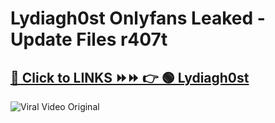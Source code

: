 
 # Lydiagh0st Onlyfans Leaked - Update Files r407t

## <h2><a href="https://clipsfans.com/Lydiagh0st&ref=git">🔗 Click to LINKS ⏩⏩ 👉 🟢 Lydiagh0st </a></h2>

<a href="https://clipsfans.com/Lydiagh0st&ref=git" rel="nofollow" data-target="animated-image.originalLink"><img src="https://i.ibb.co.com/xMMVF88/686577567.gif" alt="Viral Video Original" style="max-width: 100%; display: inline-block;" data-target="animated-image.originalImage"></a>

